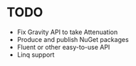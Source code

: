 # TODO

* Fix Gravity API to take Attenuation
* Produce and publish NuGet packages
* Fluent or other easy-to-use API
* Linq support
